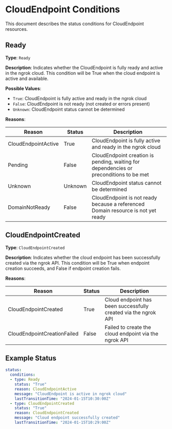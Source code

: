 # CloudEndpoint Conditions

This document describes the status conditions for CloudEndpoint resources.

## Ready

**Type**: `Ready`

**Description**: Indicates whether the CloudEndpoint is fully ready and active in the ngrok cloud. This condition will be True when the cloud endpoint is active and available.

**Possible Values**:
- `True`: CloudEndpoint is fully active and ready in the ngrok cloud
- `False`: CloudEndpoint is not ready (not created or errors present)
- `Unknown`: CloudEndpoint status cannot be determined

**Reasons**:

| Reason | Status | Description |
|--------|--------|-------------|
| CloudEndpointActive | True | CloudEndpoint is fully active and ready in the ngrok cloud |
| Pending | False | CloudEndpoint creation is pending, waiting for dependencies or preconditions to be met |
| Unknown | Unknown | CloudEndpoint status cannot be determined |
| DomainNotReady | False | CloudEndpoint is not ready because a referenced Domain resource is not yet ready |

## CloudEndpointCreated

**Type**: `CloudEndpointCreated`

**Description**: Indicates whether the cloud endpoint has been successfully created via the ngrok API. This condition will be True when endpoint creation succeeds, and False if endpoint creation fails.

**Reasons**:

| Reason | Status | Description |
|--------|--------|-------------|
| CloudEndpointCreated | True | Cloud endpoint has been successfully created via the ngrok API |
| CloudEndpointCreationFailed | False | Failed to create the cloud endpoint via the ngrok API |

## Example Status

```yaml
status:
  conditions:
  - type: Ready
    status: "True"
    reason: CloudEndpointActive
    message: "CloudEndpoint is active in ngrok cloud"
    lastTransitionTime: "2024-01-15T10:30:00Z"
  - type: CloudEndpointCreated
    status: "True"
    reason: CloudEndpointCreated
    message: "Cloud endpoint successfully created"
    lastTransitionTime: "2024-01-15T10:29:00Z"
```
